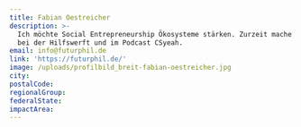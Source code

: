 ```yaml
---
title: Fabian Oestreicher
description: >-
  Ich möchte Social Entrepreneurship Ökosysteme stärken. Zurzeit mache ich das
  bei der Hilfswerft und im Podcast CSyeah. 
email: info@futurphil.de
link: 'https://futurphil.de/'
image: /uploads/profilbild_breit-fabian-oestreicher.jpg
city:
postalCode:
regionalGroup:
federalState:
impactArea:
---
```


